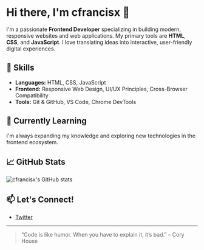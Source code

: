 # Hi there, I'm cfrancisx 👋

I'm a passionate **Frontend Developer** specializing in building modern, responsive websites and web applications. My primary tools are **HTML**, **CSS**, and **JavaScript**. I love translating ideas into interactive, user-friendly digital experiences.

## 🚀 Skills

- **Languages:** HTML, CSS, JavaScript
- **Frontend:** Responsive Web Design, UI/UX Principles, Cross-Browser Compatibility
- **Tools:** Git & GitHub, VS Code, Chrome DevTools

## 🌱 Currently Learning

I'm always expanding my knowledge and exploring new technologies in the frontend ecosystem.

## 📈 GitHub Stats

![cfrancisx's GitHub stats](https://github-readme-stats.vercel.app/api?username=cfrancisx&show_icons=true&theme=radical)

## 📫 Let's Connect!

- [Twitter](https://twitter.com/EbukaFrancis13)

---

> “Code is like humor. When you have to explain it, it’s bad.” – Cory House
